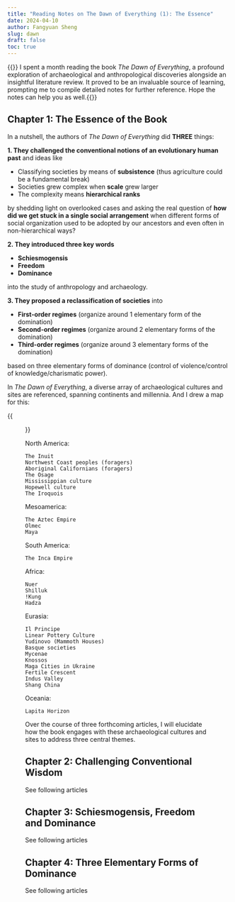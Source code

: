 ```yaml
---
title: "Reading Notes on The Dawn of Everything (1): The Essence"
date: 2024-04-10
author: Fangyuan Sheng
slug: dawn
draft: false
toc: true
---
```

{{<block class="info">}}
I spent a month reading the book *The Dawn of Everything*, a profound exploration of archaeological and anthropological discoveries alongside an insightful literature review. It proved to be an invaluable source of learning, prompting me to compile detailed notes for further reference. Hope the notes can help you as well.{{<end>}}

## Chapter 1: The Essence of the Book

In a nutshell, the authors of *The Dawn of Everything* did **THREE** things:

**1. They challenged the conventional notions of an evolutionary human past** and ideas like
   
- Classifying societies by means of **subsistence** (thus agriculture could be a fundamental break)
- Societies grew complex when **scale** grew larger
- The complexity means **hierarchical ranks**

by shedding light on overlooked cases and asking the real question of **how did we get stuck in a single social arrangement** when different forms of social organization used to be adopted by our ancestors and even often in non-hierarchical ways?

**2. They introduced three key words**
   
- **Schiesmogensis**
- **Freedom**
- **Dominance**
  
into the study of anthropology and archaeology.  

**3. They proposed a reclassification of societies** into
   
- **First-order regimes** (organize around 1 elementary form of the domination)
- **Second-order regimes** (organize around 2 elementary forms of the domination)
- **Third-order regimes** (organize around 3 elementary forms of the domination) 

based on three elementary forms of dominance (control of violence/control of knowledge/charismatic power).

In *The Dawn of Everything*, a diverse array of archaeological cultures and sites are referenced, spanning continents and millennia. And I drew a map for this:

{{<figure src="https://hellenshengfy.github.io/dawn_map.jpg" title="Main cultures and sites mentioned in the book">}}


North America:
```
The Inuit
Northwest Coast peoples (foragers)
Aboriginal Californians (foragers)
The Osage
Mississippian culture
Hopewell culture
The Iroquois
```

Mesoamerica:
```
The Aztec Empire
Olmec
Maya
```

South America:
```
The Inca Empire
```

Africa:
```
Nuer
Shilluk
!Kung
Hadza
```

Eurasia:
```
Il Principe
Linear Pottery Culture
Yudinovo (Mammoth Houses)
Basque societies 
Mycenae
Knossos
Maga Cities in Ukraine
Fertile Crescent
Indus Valley
Shang China
```

Oceania:
```
Lapita Horizon
```

Over the course of three forthcoming articles, I will elucidate how the book engages with these archaeological cultures and sites to address three central themes.



## Chapter 2: Challenging Conventional Wisdom  

See following articles

## Chapter 3: Schiesmogensis, Freedom and Dominance

See following articles

## Chapter 4: Three Elementary Forms of Dominance

See following articles


